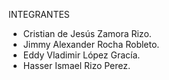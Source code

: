 INTEGRANTES

- Cristian de Jesús Zamora Rizo.
- Jimmy Alexander Rocha Robleto.
- Eddy Vladimir López Gracía.
- Hasser Ismael Rizo Perez.

